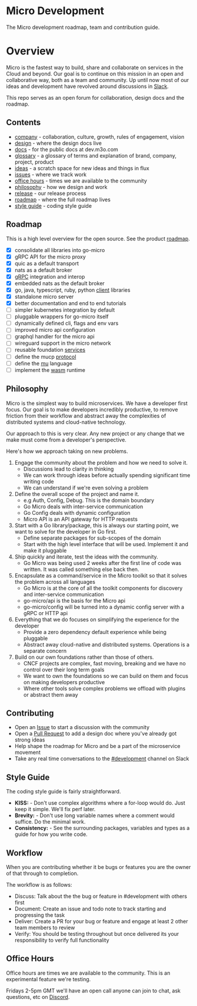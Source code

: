 # Micro Development

The Micro development roadmap, team and contribution guide.

# Overview 

Micro is the fastest way to build, share and collaborate on services in the Cloud and beyond. Our goal is to continue on this mission in an open and collaborative way, both as a team and community. Up until now most of our ideas and development have revolved around discussions in [Slack](https://slack.m3o.com).

This repo serves as an open forum for collaboration, design docs and the roadmap.

## Contents

- [company](company) - collaboration, culture, growth, rules of engagement, vision
- [design](design) - where the design docs live
- [docs](docs) - for the public docs at dev.m3o.com
- [glossary](glossary.md) - a glossary of terms and explanation of brand, company, project, product
- [ideas](ideas) - a scratch space for new ideas and things in flux
- [issues](https://github.com/m3o/development/issues) - where we track work
- [office hours](#office-hours) - times we are available to the community
- [philosophy](#philosophy) - how we design and work
- [release](release-process.md) - our release process
- [roadmap](roadmap) - where the full roadmap lives
- [style guide](#style-guide) - coding style guide

## Roadmap

This is a high level overview for the open source. See the product [roadmap](roadmap).

- [X] consolidate all libraries into go-micro
- [X] gRPC API for the micro proxy
- [X] quic as a default transport
- [X] nats as a default broker
- [x] [gRPC](design/framework/grpc.md) integration and interop
- [x] embedded nats as the default broker
- [x] go, java, typescript, ruby, python [client](design/clients/README.md) libraries
- [x] standalone micro server
- [x] better documentation and end to end tutorials
- [ ] simpler kubernetes integration by default
- [ ] pluggable wrappers for go-micro itself
- [ ] dynamically defined cli, flags and env vars
- [ ] improved micro api configuration 
- [ ] graphql handler for the micro api
- [ ] wireguard support in the micro network
- [ ] reusable foundation [services](roadmap/services.md) 
- [ ] define the mucp [protocol](ideas/protocol.md)
- [ ] define the [mu](ideas/language.md) language
- [ ] implement the [wasm](https://github.com/bytecodealliance/wasm-micro-runtime) runtime

## Philosophy

Micro is the simplest way to build microservices. We have a developer first focus. Our goal is to make developers incredibly productive, 
to remove friction from their workflow and abstract away the complexities of distributed systems and cloud-native technology. 

Our approach to this is very clear. Any new project or any change that we make must come from a developer's perspective. 

Here's how we approach taking on new problems.

1. Engage the community about the problem and how we need to solve it.
	- Discussions lead to clarity in thinking
	- We can work through ideas before actually spending significant time writing code
	- We can understand if we're even solving a problem
1. Define the overall scope of the project and name it.
	-  e.g Auth, Config, Debug. This is the domain boundary
	- Go Micro deals with inter-service communication
	- Go Config deals with dynamic configuration
	- Micro API is an API gateway for HTTP requests
2. Start with a Go library/package, this is always our starting point, we want to solve for the developer in Go first. 
	- Define separate packages for sub-scopes of the domain
	- Start with the high level interface that will be used. Implement it and make it pluggable
3. Ship quickly and iterate, test the ideas with the community.
	- Go Micro was being used 2 weeks after the first line of code was written. It was called something else back then.
4. Encapsulate as a command/service in the Micro toolkit so that it solves the problem across all languages
	- Go Micro is at the core of all the toolkit components for discovery and inter-service communication
	- go-micro/api is the basis for the Micro api
	- go-micro/config will be turned into a dynamic config server with a gRPC or HTTP api
5. Everything that we do focuses on simplifying the experience for the developer
	- Provide a zero dependency default experience while being pluggable
	- Abstract away cloud-native and distributed systems. Operations is a separate concern
6. Build on our own foundations rather than those of others.
	- CNCF projects are complex, fast moving, breaking and we have no control over their long term goals
	- We want to own the foundations so we can build on them and focus on making developers productive
	- Where other tools solve complex problems we offload with plugins or abstract them away

## Contributing

- Open an [Issue](https://github.com/micro/development/issues) to start a discussion with the community
- Open a [Pull Request](https://github.com/m3o/development/pulls) to add a design doc where you've already got strong ideas
- Help shape the roadmap for Micro and be a part of the microservice movement
- Take any real time conversations to the [#development](https://micro-services.slack.com/messages/CJ544CH8W/) channel on Slack

## Style Guide

The coding style guide is fairly straightforward.

- **KISS:** - Don't use complex algorithms where a for-loop would do. Just keep it simple. We'll fix perf later. 
- **Brevity:** - Don't use long variable names where a comment would suffice. Do the minimal work.
- **Consistency:** - See the surrounding packages, variables and types as a guide for how you write code.

## Workflow

When you are contributing whether it be bugs or features you are the owner of that through to completion.

The workflow is as follows:

- Discuss: Talk about the the bug or feature in #development with others first
- Document: Create an issue and todo note to track starting and progressing the task
- Deliver: Create a PR for your bug or feature and engage at least 2 other team members to review
- Verify: You should be testing throughout but once delivered its your responsibility to verify full functionality

## Office Hours

Office hours are times we are available to the community. This is an experimental feature we're testing. 

Fridays 2-5pm GMT we'll have an open call anyone can join to chat, ask questions, etc on [Discord](https://discord.gg/hbmJEct).
